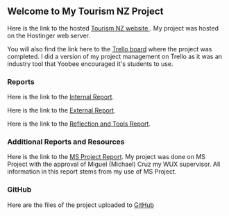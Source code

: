 ## Welcome to My Tourism NZ Project

Here is the link to the hosted [Tourism NZ website ](https://thomaskingtourismapp.000webhostapp.com/).
My project was hosted on the Hostinger web server.

You will also find the link here to the [Trello board](https://trello.com/invite/b/vdLZn5SG/4645affbf1ec7cb011fc18023cf4b474/tourism-new-zealand) where the project was completed.
I did a version of my project management on Trello as it was an industry tool that Yoobee encouraged it's students to use.

### Reports

Here is the link to the [Internal Report](https://1drv.ms/w/s!AhrA0Afk2ATWj7kiVZvTedhrxKibgA?e=ekDAju).

Here is the link to the [External Report](https://1drv.ms/w/s!AhrA0Afk2ATWj7kj2yzeTQfs1-J7ZA?e=RyIEsk).

Here is the link to the [Reflection and Tools Report](https://1drv.ms/w/s!AhrA0Afk2ATWj7kmW_SDpe8F726SeA?e=DD1RAK).

### Additional Reports and Resources

Here is the link to the [MS Project Report](https://1drv.ms/w/s!AhrA0Afk2ATWj7kCVsNbNg3JIvR8nw?e=Y7w2P7).
My project was done on MS Project with the approval of Miguel (Michael) Cruz my WUX supervisor. All information in this report stems from my use of MS Project. 

### GitHub

Here are the files of the project uploaded to [GitHub](https://github.com/thomasking135/tourism_nz)
